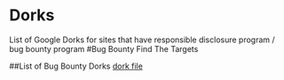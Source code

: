 # Dorks
 List of Google Dorks for sites that have responsible disclosure program / bug bounty program #Bug Bounty Find The Targets
 
##List of Bug Bounty Dorks
[dork file](dorks.txt)

